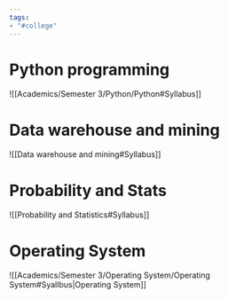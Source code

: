 ```yaml
---
tags:
- "#college"
---
```


# Python programming
![[Academics/Semester 3/Python/Python#Syllabus]]
# Data warehouse and mining
![[Data warehouse and mining#Syllabus]]
# Probability and Stats
![[Probability and Statistics#Syllabus]]
# Operating System
![[Academics/Semester 3/Operating System/Operating System#Syallbus|Operating System]]